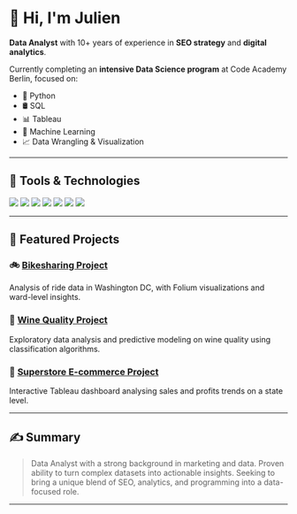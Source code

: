 # 👋 Hi, I'm Julien

**Data Analyst** with 10+ years of experience in **SEO strategy** and **digital analytics**.

Currently completing an **intensive Data Science program** at Code Academy Berlin, focused on:

- 🐍 Python
- 🛢️ SQL
- 📊 Tableau
- 🤖 Machine Learning
- 📈 Data Wrangling & Visualization

---

## 🔧 Tools & Technologies

<p align="left">
  <img src="https://img.shields.io/badge/Python-3776AB?style=for-the-badge&logo=python&logoColor=white" />
  <img src="https://img.shields.io/badge/SQL-4479A1?style=for-the-badge&logo=postgresql&logoColor=white" />
  <img src="https://img.shields.io/badge/Tableau-E97627?style=for-the-badge&logo=tableau&logoColor=white" />
  <img src="https://img.shields.io/badge/Scikit--Learn-F7931E?style=for-the-badge&logo=scikitlearn&logoColor=white" />
  <img src="https://img.shields.io/badge/Pandas-150458?style=for-the-badge&logo=pandas&logoColor=white" />
  <img src="https://img.shields.io/badge/Numpy-013243?style=for-the-badge&logo=numpy&logoColor=white" />
  <img src="https://img.shields.io/badge/Folium-77B829?style=for-the-badge&logo=leaflet&logoColor=white" />
</p>

---

## 📁 Featured Projects

### 🚲 [Bikesharing Project](https://github.com/Jul-9579/bikesharing-project)

Analysis of ride data in Washington DC, with Folium visualizations and ward-level insights.

### 🍷 [Wine Quality Project](https://github.com/Jul-9579/wine-quality-project)

Exploratory data analysis and predictive modeling on wine quality using classification algorithms.

### 🛒 [Superstore E-commerce Project](https://github.com/Jul-9579/project-superstore)

Interactive Tableau dashboard analysing sales and profits trends on a state level.

---

## ✍️ Summary

> Data Analyst with a strong background in marketing and data. Proven ability to turn complex datasets into actionable insights. Seeking to bring a unique blend of SEO, analytics, and programming into a data-focused role.

---
